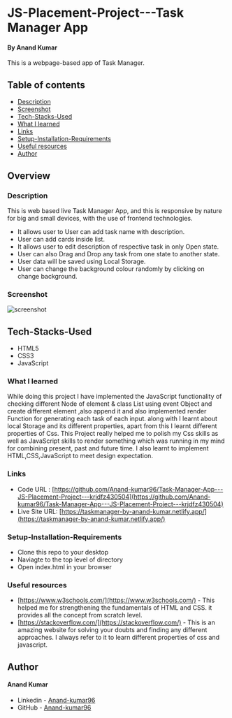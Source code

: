 # JS-Placement-Project---Task Manager App

#### By Anand Kumar
This is a webpage-based app of Task Manager. 

## Table of contents

  - [Description](#description)
  - [Screenshot](#Screenshot)
  - [Tech-Stacks-Used](#Tech-Stacks-Used)
  - [What I learned](#what-i-learned)
  - [Links](#links) 
  - [Setup-Installation-Requirements](#Setup-Installation-Requirements)
  - [Useful resources](#useful-resources)
  - [Author](#author)

## Overview

### Description

This is web based live Task Manager App, and this is responsive by nature for big and small devices, with the use of frontend technologies. 
- It allows user to User can add task name with description. 
- User can add cards inside list.
- It allows user to edit description of respective task in only Open state.
- User can also Drag and Drop any task from one state to another state.
- User data will be saved using Local Storage. 
- User can change the background colour randomly by clicking on change
  background.


### Screenshot

![screenshot](./images/Screenshot.png)

## Tech-Stacks-Used
   
- HTML5
- CSS3
- JavaScript

### What I learned

While doing this project I have implemented the JavaScript functionality of checking different Node of element & class List using event Object and create different element ,also append it and also implemented render Function  for generating each task of each input. along with I learnt about local Storage and its different properties, apart from this I learnt different properties of Css. This Project really helped me to polish my Css skills as well as JavaScript skills to render something which was running in my mind for combining present, past and future time. I also learnt to implement HTML,CSS,JavaScript to meet design expectation. 


### Links

- Code URL     : [https://github.com/Anand-kumar96/Task-Manager-App---JS-Placement-Project---krjdfz430504](https://github.com/Anand-kumar96/Task-Manager-App---JS-Placement-Project---krjdfz430504)
- Live Site URL: [https://taskmanager-by-anand-kumar.netlify.app/](https://taskmanager-by-anand-kumar.netlify.app/)

### Setup-Installation-Requirements
-  Clone this repo to your desktop
-  Naviagte to the top level of directory
-  Open index.html in your browser

### Useful resources

- [https://www.w3schools.com/](https://www.w3schools.com/) - This helped me for strengthening the fundamentals of HTML and CSS. it provides all the concept from scratch      level.
- [https://stackoverflow.com/](https://stackoverflow.com/) - This is an amazing website for solving your doubts and finding any different approaches. I always refer to it to learn different properties of css and javascript.

## Author
#### Anand Kumar
- Linkedin - [Anand-kumar96](https://www.linkedin.com/in/anand-kumar96/)
- GitHub -   [Anand-kumar96](https://github.com/Anand-kumar96)

